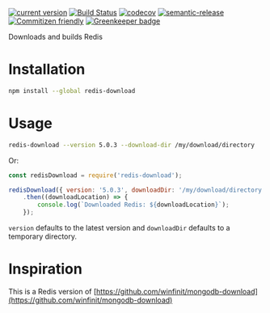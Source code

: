 [![current version](https://img.shields.io/npm/v/redis-download.svg)](https://www.npmjs.com/package/redis-download)
[![Build Status](https://travis-ci.org/saiichihashimoto/redis-download.svg?branch=master)](https://travis-ci.org/saiichihashimoto/redis-download)
[![codecov](https://codecov.io/gh/saiichihashimoto/redis-download/branch/master/graph/badge.svg)](https://codecov.io/gh/saiichihashimoto/redis-download)
[![semantic-release](https://img.shields.io/badge/%20%20%F0%9F%93%A6%F0%9F%9A%80-semantic--release-e10079.svg)](https://github.com/semantic-release/semantic-release)
[![Commitizen friendly](https://img.shields.io/badge/commitizen-friendly-brightgreen.svg)](http://commitizen.github.io/cz-cli/)
[![Greenkeeper badge](https://badges.greenkeeper.io/saiichihashimoto/redis-download.svg)](https://greenkeeper.io/)

Downloads and builds Redis

# Installation

```bash
npm install --global redis-download
```

# Usage

```bash
redis-download --version 5.0.3 --download-dir /my/download/directory
```

Or:

```javascript
const redisDownload = require('redis-download');

redisDownload({ version: '5.0.3', downloadDir: '/my/download/directory' })
	.then((downloadLocation) => {
		console.log(`Downloaded Redis: ${downloadLocation}`);
	});
```

`version` defaults to the latest version and `downloadDir` defaults to a temporary directory.

# Inspiration

This is a Redis version of [https://github.com/winfinit/mongodb-download](https://github.com/winfinit/mongodb-download)
